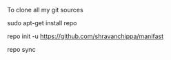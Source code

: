 To clone all my git sources

sudo apt-get install repo

repo init -u https://github.com/shravanchippa/manifast



repo sync


